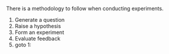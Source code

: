 There is a methodology to follow when conducting experiments.

1) Generate a question
2) Raise a hypothesis
3) Form an experiment
4) Evaluate feedback
5) goto 1:
